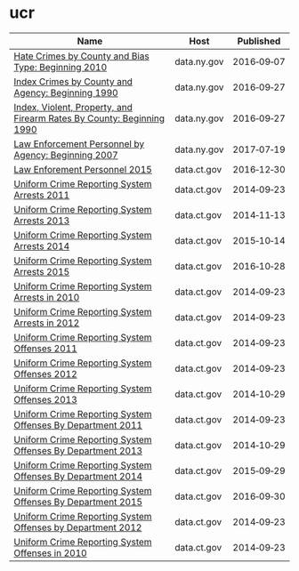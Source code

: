 # ucr

Name | Host | Published
---- | ---- | ---------
[Hate Crimes by County and Bias Type: Beginning 2010](../datasets/6xda-q7ev.md) | data.ny.gov | 2016&#x2011;09&#x2011;07
[Index Crimes by County and Agency: Beginning 1990](../datasets/ca8h-8gjq.md) | data.ny.gov | 2016&#x2011;09&#x2011;27
[Index, Violent, Property, and Firearm Rates By County: Beginning 1990](../datasets/34dd-6g2j.md) | data.ny.gov | 2016&#x2011;09&#x2011;27
[Law Enforcement Personnel by Agency: Beginning 2007](../datasets/khn9-hhpq.md) | data.ny.gov | 2017&#x2011;07&#x2011;19
[Law Enforement Personnel 2015](../datasets/f6ta-pk5i.md) | data.ct.gov | 2016&#x2011;12&#x2011;30
[Uniform Crime Reporting System Arrests 2011](../datasets/y6ag-cr8s.md) | data.ct.gov | 2014&#x2011;09&#x2011;23
[Uniform Crime Reporting System Arrests 2013](../datasets/6nkb-2jmc.md) | data.ct.gov | 2014&#x2011;11&#x2011;13
[Uniform Crime Reporting System Arrests 2014](../datasets/sx5z-cmf2.md) | data.ct.gov | 2015&#x2011;10&#x2011;14
[Uniform Crime Reporting System Arrests 2015](../datasets/r6vz-twt4.md) | data.ct.gov | 2016&#x2011;10&#x2011;28
[Uniform Crime Reporting System Arrests in 2010](../datasets/5zs7-ncqk.md) | data.ct.gov | 2014&#x2011;09&#x2011;23
[Uniform Crime Reporting System Arrests in 2012](../datasets/aemg-fyrd.md) | data.ct.gov | 2014&#x2011;09&#x2011;23
[Uniform Crime Reporting System Offenses 2011](../datasets/aih9-zm8u.md) | data.ct.gov | 2014&#x2011;09&#x2011;23
[Uniform Crime Reporting System Offenses 2012](../datasets/3it6-9q8n.md) | data.ct.gov | 2014&#x2011;09&#x2011;23
[Uniform Crime Reporting System Offenses 2013](../datasets/rphg-kgwv.md) | data.ct.gov | 2014&#x2011;10&#x2011;29
[Uniform Crime Reporting System Offenses By Department 2011](../datasets/6huw-7yzj.md) | data.ct.gov | 2014&#x2011;09&#x2011;23
[Uniform Crime Reporting System Offenses By Department 2013](../datasets/9cnu-4c7f.md) | data.ct.gov | 2014&#x2011;10&#x2011;29
[Uniform Crime Reporting System Offenses By Department 2014](../datasets/q6p6-vg24.md) | data.ct.gov | 2015&#x2011;09&#x2011;29
[Uniform Crime Reporting System Offenses By Department 2015](../datasets/6ntu-dndh.md) | data.ct.gov | 2016&#x2011;09&#x2011;30
[Uniform Crime Reporting System Offenses by Department 2012](../datasets/pef7-bzkf.md) | data.ct.gov | 2014&#x2011;09&#x2011;23
[Uniform Crime Reporting System Offenses in 2010](../datasets/usrc-sgkg.md) | data.ct.gov | 2014&#x2011;09&#x2011;23

